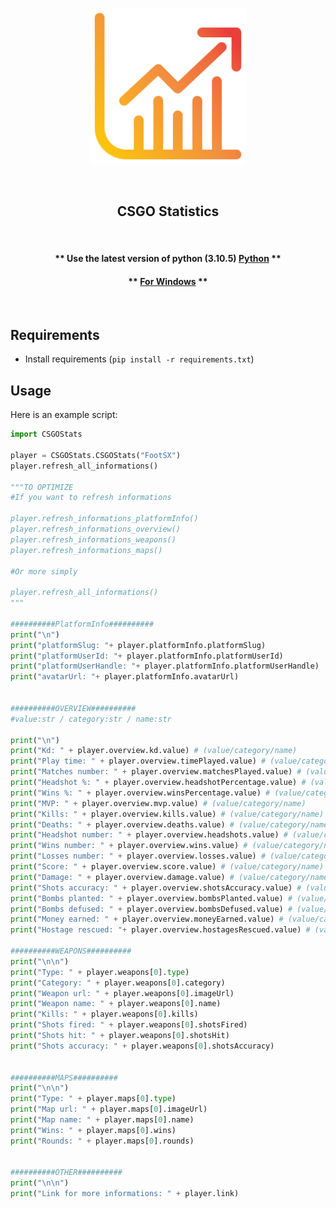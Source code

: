 <p align="center"><img width="250" alt="CSGO Statistics" src="img/stat.png"></p>

<br/>


<h2 align="center">CSGO Statistics</h2>
<br/>
<h4 align="center">** Use the latest version of python (3.10.5) <a target="_blank" href="https://www.python.org">Python</a> **</h4>
<h4 align="center">** <a target="_blank" href="https://www.python.org/ftp/python/3.10.5/python-3.10.5-amd64.exe">For Windows</a> **</h4>
<br/>

## Requirements

- Install requirements (`pip install -r requirements.txt`)

## Usage

Here is an example script:

```python
import CSGOStats

player = CSGOStats.CSGOStats("FootSX")
player.refresh_all_informations()

"""TO OPTIMIZE
#If you want to refresh informations

player.refresh_informations_platformInfo()
player.refresh_informations_overview()
player.refresh_informations_weapons()
player.refresh_informations_maps()

#Or more simply

player.refresh_all_informations()
"""

##########PlatformInfo##########
print("\n")
print("platformSlug: "+ player.platformInfo.platformSlug)
print("platformUserId: "+ player.platformInfo.platformUserId)
print("platformUserHandle: "+ player.platformInfo.platformUserHandle)
print("avatarUrl: "+ player.platformInfo.avatarUrl)


##########OVERVIEW##########
#value:str / category:str / name:str

print("\n")
print("Kd: " + player.overview.kd.value) # (value/category/name)
print("Play time: " + player.overview.timePlayed.value) # (value/category/name)
print("Matches number: " + player.overview.matchesPlayed.value) # (value/category/name)
print("Headshot %: " + player.overview.headshotPercentage.value) # (value/category/name)
print("Wins %: " + player.overview.winsPercentage.value) # (value/category/name)
print("MVP: " + player.overview.mvp.value) # (value/category/name)
print("Kills: " + player.overview.kills.value) # (value/category/name)
print("Deaths: " + player.overview.deaths.value) # (value/category/name)
print("Headshot number: " + player.overview.headshots.value) # (value/category/name)
print("Wins number: " + player.overview.wins.value) # (value/category/name)
print("Losses number: " + player.overview.losses.value) # (value/category/name)
print("Score: " + player.overview.score.value) # (value/category/name)
print("Damage: " + player.overview.damage.value) # (value/category/name)
print("Shots accuracy: " + player.overview.shotsAccuracy.value) # (value/category/name)
print("Bombs planted: " + player.overview.bombsPlanted.value) # (value/category/name)
print("Bombs defused: " + player.overview.bombsDefused.value) # (value/category/name)
print("Money earned: " + player.overview.moneyEarned.value) # (value/category/name)
print("Hostage rescued: "+ player.overview.hostagesRescued.value) # (value/category/name)

##########WEAPONS##########
print("\n\n")
print("Type: " + player.weapons[0].type)
print("Category: " + player.weapons[0].category)
print("Weapon url: " + player.weapons[0].imageUrl)
print("Weapon name: " + player.weapons[0].name)
print("Kills: " + player.weapons[0].kills)
print("Shots fired: " + player.weapons[0].shotsFired)
print("Shots hit: " + player.weapons[0].shotsHit)
print("Shots accuracy: " + player.weapons[0].shotsAccuracy)


##########MAPS##########
print("\n\n")
print("Type: " + player.maps[0].type)
print("Map url: " + player.maps[0].imageUrl)
print("Map name: " + player.maps[0].name)
print("Wins: " + player.maps[0].wins)
print("Rounds: " + player.maps[0].rounds)


##########OTHER##########
print("\n\n")
print("Link for more informations: " + player.link)

```
